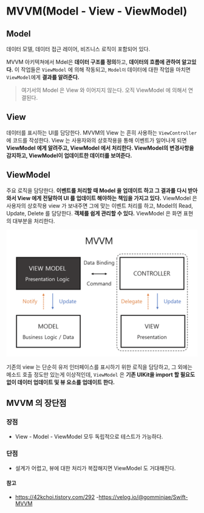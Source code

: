 # MVVM(Model - View - ViewModel)

## Model
데이터 모델, 데이터 접근 레이어, 비즈니스 로직이 포함되어 있다.

MVVM 아키텍쳐에서 Mdel은 <b>데이터 구조를 정의</b>하고, <b>데이터의 흐름에 관하여 알고있다.</b> 이 작업들은  ```ViewModel``` 에 의해 작동되고, ```Model이``` 데이터에 대한 작업을 마치면 ```ViewModel```에게 <b>결과를 알려준다.</b>
> 여기서의 Model 은 View 와 이어지지 않는다. 오직 ViewModel 에 의해서 연결된다.

## View 
데이터를 표시하는 UI를 담당한다.
MVVM의 View 는 흔히 사용하는 ```ViewController``` 에 코드를 작성한다.
View 는 사용자와의 상호작용을 통해 이벤트가 일어나게 되면 <b>ViewModel 에게 알려주고, ViewModel 에서 처리한다. ViewModel의 변경사항을 감지하고, ViewModel이 업데이트한 데이터를 보여준다.</b>

## ViewModel
주요 로직을 담당한다. <b>이벤트를 처리할 때 Model 을 업데이트 하고 그 결과를 다시 받아와서 View 에게 전달하여 UI 를 업데이트 해야하는 책임을 가지고 있다.</b>
ViewModel 은 사용자의 상호작용 view 가 보내주면 그에 맞는 이벤트 처리를 하고,
 Model의 Read, Update,  Delete 를 담당한다.
<b>객체를 쉽게 관리할 수 있다.</b> ViewModel 은 화면 표현의 대부분을 처리한다. 

<img src="../../Image/MVVM-img.png">

기존의 view 는 단순히 유저 인터페이스를 표시하기 위한 로직을 담당하고, 그 외에는 메소드 호출 정도만 있는게 이상적인데, 
```ViewModel``` 은 <b>기존 UIKit을 import 할 필요도 없이 데이터 업데이트 및 뷰 요소를 업데이트 한다.</b>


## MVVM 의 장단점

### 장점
- View - Model - ViewModel 모두 독립적으로 테스트가 가능하다.

### 단점 
- 설계가 어렵고, 뷰에 대한 처리가 복잡해지면 ViewModel 도 거대해진다.


 #### 참고
 - https://42kchoi.tistory.com/292
 -https://velog.io/@gomminjae/Swift-MVVM